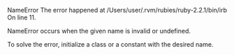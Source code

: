 NameError
The error happened at /Users/user/.rvm/rubies/ruby-2.2.1/bin/irb
On line 11.

NameError occurs when the given name is invalid or undefined.

To solve the error, initialize a class or a constant with the desired name.